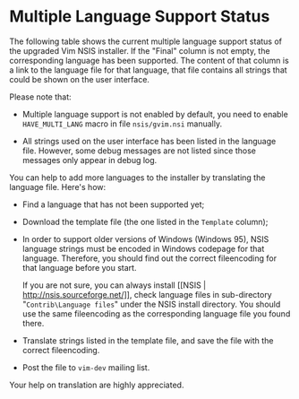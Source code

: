 # Multiple Language Support Status

The following table shows the current multiple language support status of the
upgraded Vim NSIS installer.  If the "Final" column is not empty, the
corresponding language has been supported.  The content of that column is a
link to the language file for that language, that file contains all strings
that could be shown on the user interface.

Please note that:

* Multiple language support is not enabled by default, you need to enable
  `HAVE_MULTI_LANG` macro in file `nsis/gvim.nsi` manually.

* All strings used on the user interface has been listed in the language file.
  However, some debug messages are not listed since those messages only appear
  in debug log.

You can help to add more languages to the installer by translating the
language file.  Here's how:

* Find a language that has not been supported yet;

* Download the template file (the one listed in the `Template` column);

* In order to support older versions of Windows (Windows 95), NSIS language
  strings must be encoded in Windows codepage for that language.  Therefore,
  you should find out the correct fileencoding for that language before you
  start.

  If you are not sure, you can always install [[NSIS |
  http://nsis.sourceforge.net/]],  check language files in sub-directory
  "`Contrib\Language files`" under the NSIS install directory.  You should use
  the same fileencoding as the corresponding language file you found there.

* Translate strings listed in the template file, and save the file with
  the correct fileencoding.

* Post the file to `vim-dev` mailing list.

Your help on translation are highly appreciated.
